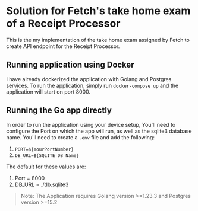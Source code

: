 # Solution for Fetch's take home exam of a Receipt Processor

This is the my implementation of the take home exam assigned by Fetch to create API endpoint for the Receipt Processor.

## Running application using Docker

I have already dockerized the application with Golang and Postgres services. To run the application, simply run `docker-compose up` and the application will start on port 8000.

## Running the Go app directly

In order to run the application using your device setup, You'll need to configure the Port on which the app will run, as well as the sqlite3 database name. You'll need to create a `.env` file and add the following:

1. `PORT=${YourPortNumber}`
1. `DB_URL=${SQLITE DB Name}`

The default for these values are:

1. Port = 8000
1. DB_URL = ./db.sqlite3

> Note: The Application requires Golang version >=1.23.3 and Postgres version >=15.2
